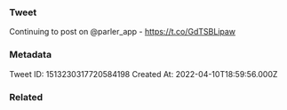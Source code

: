 ### Tweet
Continuing to post on @parler_app - https://t.co/GdTSBLipaw

### Metadata
Tweet ID: 1513230317720584198
Created At: 2022-04-10T18:59:56.000Z

### Related

